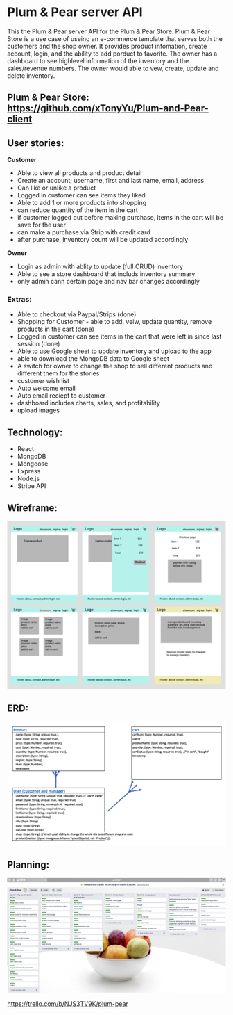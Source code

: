 # Plum & Pear server API

This the Plum & Pear server API for the Plum & Pear Store. Plum & Pear Store is a use case of useing an e-commerce template that serves both the customers and the shop owner.  It provides product infomation, create account, login, and the ability to add porduct to favorite.  The owner has a dashboard to see highlevel information of the inventory and the sales/revenue numbers.  The owner would able to vew, create, update and delete inventory.

## Plum & Pear Store: https://github.com/xTonyYu/Plum-and-Pear-client

## User stories:

**Customer**
- Able to view all products and product detail
- Create an account; username, first and last name, email, address
- Can like or unlike a product
- Logged in customer can see items they liked
- Able to add 1 or more products into shopping
- can reduce quantity of the item in the cart
- if customer logged out before making purchase, items in the cart will be save for the user
- can make a purchase via Strip with credit card
- after purchase, inventory count will be updated accordingly

**Owner**
- Login as admin with ablity to update (full CRUD) inventory
- Able to see a store dashboard that includs inventory summary
- only admin cann certain page and nav bar changes accordingly

### Extras:

- Able to checkout via Paypal/Strips (done)
- Shopping for Customer - able to add, veiw, update quantity, remove products in the cart (done)
- Logged in customer can see items in the cart that were left in since last session (done)
- Able to use Google sheet to update inventory and upload to the app
- able to download the MongoDB data to Google sheet
- A switch for owner to change the shop to sell different products and different them for the stories
- customer wish list
- Auto welcome email
- Auto email reciept to customer
- dashboard includes charts, sales, and profitability
- upload images

## Technology: 

- React
- MongoDB
- Mongoose
- Express
- Node.js
- Stripe API

## Wireframe:

![wireframe](./asset/Wireframe-PlumAndPearStore.png)

## ERD:

![ERD](./asset/ERD.png)

## Planning:

![planning](./asset/trello-planning.png)

https://trello.com/b/NJS3TV9K/plum-pear
